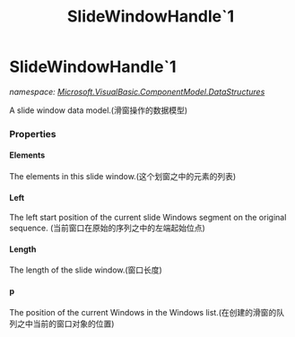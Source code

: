 ﻿---
title: SlideWindowHandle`1
---

# SlideWindowHandle`1
_namespace: [Microsoft.VisualBasic.ComponentModel.DataStructures](N-Microsoft.VisualBasic.ComponentModel.DataStructures.html)_

A slide window data model.(滑窗操作的数据模型)




### Properties

#### Elements
The elements in this slide window.(这个划窗之中的元素的列表)
#### Left
The left start position of the current slide Windows segment on the original sequence.
 (当前窗口在原始的序列之中的左端起始位点)
#### Length
The length of the slide window.(窗口长度)
#### p
The position of the current Windows in the Windows list.(在创建的滑窗的队列之中当前的窗口对象的位置)
